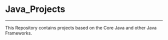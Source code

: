 # Java_Projects
-----------------------------------------------------------------------------------
This Repository contains projects based on the Core Java and other Java Frameworks.
